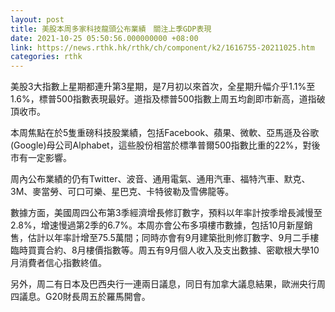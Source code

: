 ```yaml
---
layout: post
title: 美股本周多家科技龍頭公布業績　關注上季GDP表現
date: 2021-10-25 05:50:56.000000000 +08:00
link: https://news.rthk.hk/rthk/ch/component/k2/1616755-20211025.htm
categories: rthk
---
```


美股3大指數上星期都連升第3星期，是7月初以來首次，全星期升幅介乎1.1%至1.6%，標普500指數表現最好。道指及標普500指數上周五均創即市新高，道指破頂收市。

本周焦點在於5隻重磅科技股業績，包括Facebook、蘋果、微軟、亞馬遜及谷歌(Google)母公司Alphabet，這些股份相當於標準普爾500指數比重的22%，對後市有一定影響。

周內公布業績的仍有Twitter、波音、通用電氣、通用汽車、福特汽車、默克、3M、麥當勞、可口可樂、星巴克、卡特彼勒及雪佛龍等。

數據方面，美國周四公布第3季經濟增長修訂數字，預料以年率計按季增長減慢至2.8%，增速慢過第2季的6.7%。本周亦會公布多項樓市數據，包括10月新屋銷售，估計以年率計增至75.5萬間；同時亦會有9月建築批則修訂數字、9月二手樓臨時買賣合約、8月樓價指數等。周五有9月個人收入及支出數據、密歇根大學10月消費者信心指數終值。

另外，周二有日本及巴西央行一連兩日議息，同日有加拿大議息結果，歐洲央行周四議息。G20財長周五於羅馬開會。
